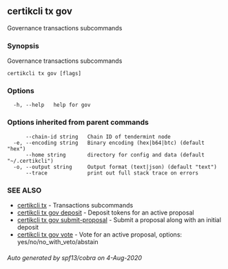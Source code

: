 ## certikcli tx gov

Governance transactions subcommands

### Synopsis

Governance transactions subcommands

```
certikcli tx gov [flags]
```

### Options

```
  -h, --help   help for gov
```

### Options inherited from parent commands

```
      --chain-id string   Chain ID of tendermint node
  -e, --encoding string   Binary encoding (hex|b64|btc) (default "hex")
      --home string       directory for config and data (default "~/.certikcli")
  -o, --output string     Output format (text|json) (default "text")
      --trace             print out full stack trace on errors
```

### SEE ALSO

* [certikcli tx](certikcli_tx.md)	 - Transactions subcommands
* [certikcli tx gov deposit](certikcli_tx_gov_deposit.md)	 - Deposit tokens for an active proposal
* [certikcli tx gov submit-proposal](certikcli_tx_gov_submit-proposal.md)	 - Submit a proposal along with an initial deposit
* [certikcli tx gov vote](certikcli_tx_gov_vote.md)	 - Vote for an active proposal, options: yes/no/no_with_veto/abstain

###### Auto generated by spf13/cobra on 4-Aug-2020
